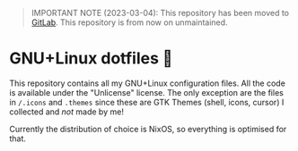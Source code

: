 > IMPORTANT NOTE (2023-03-04): This repository has been moved to [GitLab](https://gitlab.com/bleepbloop2/gnu-linux). This repository is from now on unmaintained.

# GNU+Linux dotfiles 🐧

This repository contains all my GNU+Linux configuration files. All the code is available under the "Unlicense" license. The only exception are the files in `/.icons` and `.themes` since these are GTK Themes (shell, icons, cursor) I collected and *not* made by me!

Currently the distribution of choice is NixOS, so everything is optimised for that.


